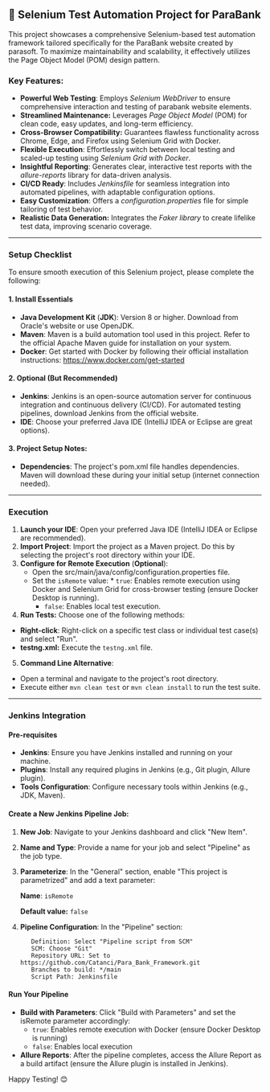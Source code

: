 ## 📌 Selenium Test Automation Project for ParaBank 

This project showcases a comprehensive Selenium-based test automation framework tailored specifically for the ParaBank website created by parasoft. To maximize maintainability and scalability, it effectively utilizes the Page Object Model (POM) design pattern.

### Key Features:
* **Powerful Web Testing**: Employs _Selenium WebDriver_ to ensure comprehensive interaction and testing of parabank website elements.
* **Streamlined Maintenance:** Leverages _Page Object Model_ (POM) for clean code, easy updates, and long-term efficiency.
* **Cross-Browser Compatibility:** Guarantees flawless functionality across Chrome, Edge, and Firefox using Selenium Grid with Docker.
* **Flexible Execution**: Effortlessly switch between local testing and scaled-up testing using _Selenium Grid with Docker_.
* **Insightful Reporting**: Generates clear, interactive test reports with the _allure-reports_ library for data-driven analysis.
* **CI/CD Ready**: Includes _Jenkinsfile_ for seamless integration into automated pipelines, with adaptable configuration options.
* **Easy Customization**: Offers a _configuration.properties_ file for simple tailoring of test behavior.
* **Realistic Data Generation:** Integrates the _Faker library_ to create lifelike test data, improving scenario coverage.
____
### Setup Checklist
To ensure smooth execution of this Selenium project, please complete the following:

#### 1. Install Essentials

* **Java Development Kit** (**JDK**): Version 8 or higher. Download from Oracle's website or use OpenJDK.
* **Maven**: Maven is a build automation tool used in this project. Refer to the official Apache Maven guide for installation on your system.
* **Docker**: Get started with Docker by following their official installation instructions: https://www.docker.com/get-started

#### 2. Optional (But Recommended)
* **Jenkins**: Jenkins is an open-source automation server for continuous integration and continuous delivery (CI/CD). For automated testing pipelines, download Jenkins from the official website.
* **IDE**: Choose your preferred Java IDE (IntelliJ IDEA or Eclipse are great options).


#### 3. Project Setup Notes:
* **Dependencies**: The project's pom.xml file handles dependencies. Maven will download these during your initial setup (internet connection needed).

____
### Execution
1. **Launch your IDE**: Open your preferred Java IDE (IntelliJ IDEA or Eclipse are recommended).
2. **Import Project**: Import the project as a Maven project. Do this by selecting the project's root directory within your IDE.
3. **Configure for Remote Execution** (**Optional**):
   * Open the src/main/java/config/configuration.properties file.
   * Set the `isRemote` value:
     * 
         `true`: Enables remote execution using Docker and Selenium Grid for cross-browser testing (ensure Docker Desktop is running).
     * `false`: Enables local test execution.
4. **Run Tests:** Choose one of the following methods:
* **Right-click**: Right-click on a specific test class or individual test case(s) and select "Run".
* **testng.xml:** Execute the `testng.xml` file.
5. **Command Line Alternative**:
* Open a terminal and navigate to the project's root directory.
* Execute either `mvn clean test` or `mvn clean install` to run the test suite.
____
### Jenkins Integration
#### Pre-requisites
* **Jenkins**: Ensure you have Jenkins installed and running on your machine.
* **Plugins**: Install any required plugins in Jenkins (e.g., Git plugin, Allure plugin).
* **Tools Configuration**: Configure necessary tools within Jenkins (e.g., JDK, Maven).
#### Create a New Jenkins Pipeline Job:
1. **New Job**: Navigate to your Jenkins dashboard and click "New Item".

2. **Name and Type**: Provide a name for your job and select "Pipeline" as the job type.

3. **Parameterize**: In the "General" section, enable "This project is parametrized" and add a text parameter:

   **Name**: `isRemote`

   **Default value:** `false`

4. **Pipeline Configuration**: In the "Pipeline" section:
   
          Definition: Select "Pipeline script from SCM"
          SCM: Choose "Git"
          Repository URL: Set to https://github.com/Catanci/Para_Bank_Framework.git
          Branches to build: */main
          Script Path: Jenkinsfile


#### Run Your Pipeline

* **Build with Parameters**: Click "Build with Parameters" and set the isRemote parameter accordingly:
  * `true`: Enables remote execution with Docker (ensure Docker Desktop is running)
  * `false`: Enables local execution
* **Allure Reports**: After the pipeline completes, access the Allure Report as a build artifact (ensure the Allure plugin is installed in Jenkins).

Happy Testing! 😊
